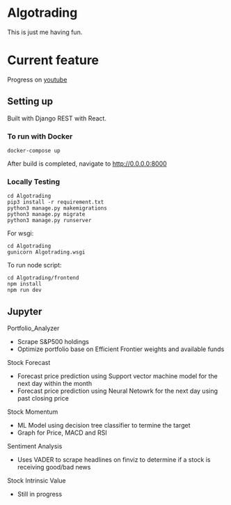 # Algotrading

This is just me having fun.

# Current feature

Progress on [youtube](https://youtube.com/playlist?list=PL31_Qju7bSIt-G1pozcT-vbPcmgqUYT5v)

## Setting up

Built with Django REST with React.

### To run with Docker
```
docker-compose up
```
After build is completed, navigate to http://0.0.0.0:8000

### Locally Testing
```
cd Algotrading
pip3 install -r requirement.txt
python3 manage.py makemigrations
python3 manage.py migrate
python3 manage.py runserver
```
For wsgi:
```
cd Algotrading
gunicorn Algotrading.wsgi
```
To run node script:
```
cd Algotrading/frontend
npm install
npm run dev
```

## Jupyter

Portfolio_Analyzer
- Scrape S&P500 holdings
- Optimize portfolio base on Efficient Frontier weights and available funds

Stock Forecast
- Forecast price prediction using Support vector machine model for the next day within the month
- Forecast price prediction using Neural Netowrk for the next day using past closing price

Stock Momentum
- ML Model using decision tree classifier to termine the target
- Graph for Price, MACD and RSI

Sentiment Analysis
- Uses VADER to scrape headlines on finviz to determine if a stock is receiving good/bad news

Stock Intrinsic Value
- Still in progress
